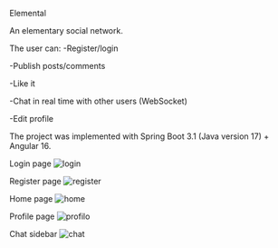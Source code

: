 Elemental

An elementary social network.

The user can:
-Register/login

-Publish posts/comments

-Like it

-Chat in real time with other users (WebSocket)
 
-Edit profile

The project was implemented with Spring Boot 3.1 (Java version 17) + Angular 16.

Login page
![login](https://github.com/SimoneCampisi0/elemental/assets/126571480/c2b3dc55-86c6-40f0-ad08-a24f5d39923c)

Register page
![register](https://github.com/SimoneCampisi0/elemental/assets/126571480/ae290ff8-0126-4caf-b85a-31091c09a402)

Home page
![home](https://github.com/SimoneCampisi0/elemental/assets/126571480/8241187d-b379-4d6c-a682-dbc8988170f8)

Profile page
![profilo](https://github.com/SimoneCampisi0/elemental/assets/126571480/cfdc6aa9-6a0f-41bc-8d29-fa6febd1665c)

Chat sidebar
![chat](https://github.com/SimoneCampisi0/elemental/assets/126571480/08b3083a-68ee-418c-b46e-078a65172145)
